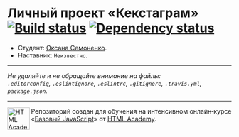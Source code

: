 # Личный проект «Кекстаграм» [![Build status][travis-image]][travis-url] [![Dependency status][dependency-image]][dependency-url]

* Студент: [Оксана Семоненко](https://up.htmlacademy.ru/javascript/4/user/182432).
* Наставник: `Неизвестно`.

---

_Не удаляйте и не обращайте внимание на файлы:_<br>
_`.editorconfig`, `.eslintignore`, `.eslintrc`, `.gitignore`, `.travis.yml`, `package.json`._

---

<a href="https://htmlacademy.ru/intensive/javascript"><img align="left" width="50" height="50" title="HTML Academy" src="https://up.htmlacademy.ru/static/img/intensive/javascript/logo-for-github.svg"></a>

Репозиторий создан для обучения на интенсивном онлайн‑курсе «[Базовый JavaScript](https://htmlacademy.ru/intensive/javascript)» от [HTML Academy](https://htmlacademy.ru).

[travis-image]: https://travis-ci.org/htmlacademy-javascript/182432-kekstagram.svg?branch=master
[travis-url]: https://travis-ci.org/htmlacademy-javascript/182432-kekstagram
[dependency-image]: https://david-dm.org/htmlacademy-javascript/182432-kekstagram.svg?style=flat-square
[dependency-url]: https://david-dm.org/htmlacademy-javascript/182432-kekstagram
